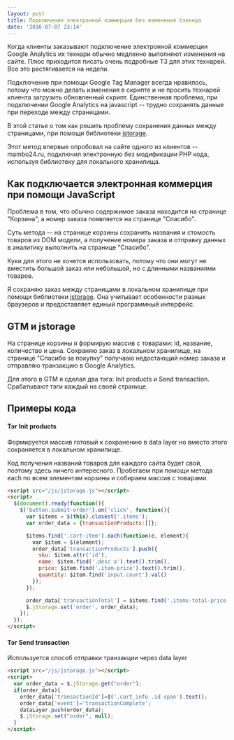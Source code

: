 ```yaml
---
layout: post
title: Подключение электронной коммерции без изменения бэкенда
date: '2016-07-07 23:14'
---
```


Когда клиенты заказывают подключение электронной коммерции Google Analytics
их технари обычно медленно выполняют изменения на сайте. Плюс приходится
писать очень подробные ТЗ для этих технарей. Все это растягивается на недели.

Подключение при помощи Google Tag Manager всегда нравилось, потому что можно делать изменения
в скрипте и не просить технарей клиента загрузить обновленный скрипт. Единственная проблема,
при подключении Google Analytics на javascript -- трудно сохранять данные при переходе между страницами.

В этой статье о том как решить проблему сохранения данных между страницами,
при помощи библиотеки [jstorage][jstorage].

Этот метод впервые опробовал на сайте одного из клиентов -- mambo24.ru, подключил
электронную  без модификации PHP кода, используя библиотеку для локального хранилища.

## Как подключается электронная коммерция при помощи JavaScript

Проблема в том, что обычно содержимое заказа находится на странице "Корзина",
а номер заказа появляется на странице "Спасибо".  

Суть метода -- на странице корзины сохранить названия и стомость товаров из DOM модели,
а получение номера заказа и отправку данных в аналитику выполнить на странице "Спасибо".

Куки для этого не хочется использовать, потому что они могут не вместить большой заказ
или небольшой, но с длинными названиями товаров.

Я сохраняю заказ между страницами в локальном хранилище при помощи библиотеки [jstorage][jstorage].
Она учитывает особенности разных браузеров и предоставляет единый программный интерфейс.

## GTM и jstorage

На странице корзины я формирую массив с товарами: id, название, количество и цена. Сохраняю
заказ в локальном хранилище, на странице "Спасибо за покупку" получааю недостающий номер заказа
и отправляю транзакцию в Google Analytics.

Для этого в GTM я сделал два тэга: Init products и Send transaction. Срабатывают тэги
каждый на своей странице.

## Примеры кода

#### Тэг Init products

Формируется массив готовый к сохранению в data layer но вместо этого сохраняется в
локальном хранилище.

Код получения названий товаров для каждого сайта будет свой, поэтому здесь ничего
интересного. Пробегаем при помощи метода each по всем элементам корзины и собираем
массив с товарами.

```html
<script src="/js/jstorage.js"></script>
<script>
  $(document).ready(function(){
    $('button.submit-order').on('click', function(){
      var $items = $(this).closest('.items');
      var order_data = {transactionProducts:[]};

      $items.find('.cart-item').each(function(e, element){
        var $item = $(element);
        order_data['transactionProducts'].push({
          sku: $item.attr('id'),
          name: $item.find('.desc a').text().trim(),
          price: $item.find('.item-price').text().trim(),
          quantity: $item.find('input.count').val()
        });
      });		

      order_data['transactionTotal'] = $items.find('.items-total-price').text();
      $.jStorage.set('order', order_data);
    });
  });
</script>
```

#### Тэг Send transaction

Используется способ отправки транзакции через data layer

```html
<script src="/js/jstorage.js"></script>
<script>
  var order_data = $.jStorage.get("order");
  if(order_data){
    order_data['transactionId']=$('.cart_info .id span').text();
    order_data['event']='transactionComplete';
    dataLayer.push(order_data);
    $.jStorage.set("order", null);
  }
</script>
```

[jstorage]: http://www.jstorage.info
